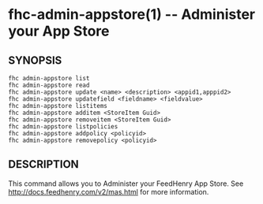 fhc-admin-appstore(1) -- Administer your App Store
==================================================

## SYNOPSIS


    fhc admin-appstore list
    fhc admin-appstore read
    fhc admin-appstore update <name> <description> <appid1,apppid2>
    fhc admin-appstore updatefield <fieldname> <fieldvalue>
    fhc admin-appstore listitems
    fhc admin-appstore additem <StoreItem Guid>
    fhc admin-appstore removeitem <StoreItem Guid>
    fhc admin-appstore listpolicies
    fhc admin-appstore addpolicy <policyid>
    fhc admin-appstore removepolicy <policyid>
    
## DESCRIPTION

This command allows you to Administer your FeedHenry App Store. See http://docs.feedhenry.com/v2/mas.html for more information.

